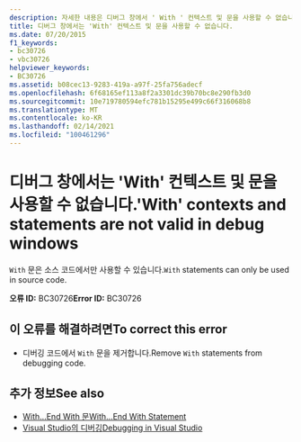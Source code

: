 ```yaml
---
description: 자세한 내용은 디버그 창에서 ' With ' 컨텍스트 및 문을 사용할 수 없습니다.
title: 디버그 창에서는 'With' 컨텍스트 및 문을 사용할 수 없습니다.
ms.date: 07/20/2015
f1_keywords:
- bc30726
- vbc30726
helpviewer_keywords:
- BC30726
ms.assetid: b08cec13-9283-419a-a97f-25fa756adecf
ms.openlocfilehash: 6f68165ef113a8f2a3301dc39b70bc8e290fb3d0
ms.sourcegitcommit: 10e719780594efc781b15295e499c66f316068b8
ms.translationtype: MT
ms.contentlocale: ko-KR
ms.lasthandoff: 02/14/2021
ms.locfileid: "100461296"
---
```

# <a name="with-contexts-and-statements-are-not-valid-in-debug-windows"></a><span data-ttu-id="47b88-103">디버그 창에서는 'With' 컨텍스트 및 문을 사용할 수 없습니다.</span><span class="sxs-lookup"><span data-stu-id="47b88-103">'With' contexts and statements are not valid in debug windows</span></span>

<span data-ttu-id="47b88-104">`With` 문은 소스 코드에서만 사용할 수 있습니다.</span><span class="sxs-lookup"><span data-stu-id="47b88-104">`With` statements can only be used in source code.</span></span>  
  
 <span data-ttu-id="47b88-105">**오류 ID:** BC30726</span><span class="sxs-lookup"><span data-stu-id="47b88-105">**Error ID:** BC30726</span></span>  
  
## <a name="to-correct-this-error"></a><span data-ttu-id="47b88-106">이 오류를 해결하려면</span><span class="sxs-lookup"><span data-stu-id="47b88-106">To correct this error</span></span>  
  
- <span data-ttu-id="47b88-107">디버깅 코드에서 `With` 문을 제거합니다.</span><span class="sxs-lookup"><span data-stu-id="47b88-107">Remove `With` statements from debugging code.</span></span>  
  
## <a name="see-also"></a><span data-ttu-id="47b88-108">추가 정보</span><span class="sxs-lookup"><span data-stu-id="47b88-108">See also</span></span>

- [<span data-ttu-id="47b88-109">With...End With 문</span><span class="sxs-lookup"><span data-stu-id="47b88-109">With...End With Statement</span></span>](../language-reference/statements/with-end-with-statement.md)
- [<span data-ttu-id="47b88-110">Visual Studio의 디버깅</span><span class="sxs-lookup"><span data-stu-id="47b88-110">Debugging in Visual Studio</span></span>](/visualstudio/debugger/debugger-feature-tour)
